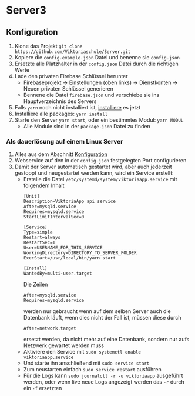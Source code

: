 # Server3

## Konfiguration
1. Klone das Projekt `git clone https://github.com/Viktoriaschule/Server.git`
2. Kopiere die `config.example.json` Datei und benenne sie `config.json` 
3. Ersetzte alle Platzhalter in der `config.json` Datei durch die richtigen Werte
4. Lade den privaten Firebase Schlüssel herunter
    - Firebaseprojekt -> Einstellungen (oben links) -> Dienstkonten -> Neuen privaten Schlüssel generieren
    - Bennene die Datei `firebase.json` und verschiebe sie ins Hauptverzeichnis des Servers
5. Falls `yarn` noch nicht installiert ist, [installiere](https://classic.yarnpkg.com/en/docs/install/) es jetzt
6. Installiere alle packages: `yarn install`
7. Starte den Server `yarn start`, oder ein bestimmtes Modul: `yarn MODUL`
    - Alle Module sind in der `package.json` Datei zu finden
    
### Als dauerlösung auf einem Linux Server
1. Alles aus dem Abschnitt [Konfiguration](#konfiguration)
2. Webservice auf den in der `config.json` festgelegten Port configurieren
3. Damit der Server automatisch gestartet wird, aber auch jederzeit gestoppt und neugestartet werden kann, wird ein Service erstellt:
    - Erstelle die Datei `/etc/systemd/system/viktoriaapp.service` mit folgendem Inhalt
      ```
      [Unit]
      Description=ViktoriaApp api service
      After=mysqld.service
      Requires=mysqld.service
      StartLimitIntervalSec=0

      [Service]
      Type=simple
      Restart=always
      RestartSec=1
      User=USERNAME_FOR_THIS_SERVICE
      WorkingDirectory=DIRECTORY_TO_SERVER_FOLDER
      ExecStart=/usr/local/bin/yarn start

      [Install]
      WantedBy=multi-user.target

      ```
      Die Zeilen
      ```
      After=mysqld.service
      Requires=mysqld.service
      ```
      werden nur gebraucht wenn auf dem selben Server auch die Datenbank läuft, wenn dies nicht der Fall ist, müssen diese durch
      ```
      After=network.target
      ```
      ersetzt werden, da nicht mehr auf eine Datenbank, sondern nur aufs Netzwerk gewartet werden muss
    - Aktiviere den Service mit `sudo systemctl enable viktoriaapp.service`
    - Und starte ihn anschließend mit `sudo service start`
    - Zum neustarten einfach `sudo service restart` ausführen
    - Für die Logs kann `sudo journalctl -r -u viktoriaapp` ausgeführt werden, oder wenn live neue Logs angezeigt werden das `-r` durch ein `-f` ersetzten
